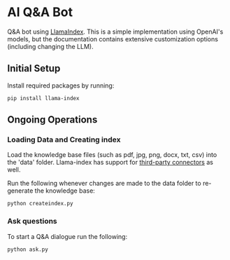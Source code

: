 # AI Q&A Bot

Q&A bot using [LlamaIndex](https://gpt-index.readthedocs.io/en/latest/). This is a simple implementation using OpenAI's models, but the documentation contains extensive customization options (including changing the LLM). 

## Initial Setup
Install required packages by running: 
```
pip install llama-index
```

## Ongoing Operations

### Loading Data and Creating index
Load the knowledge base files (such as pdf, jpg, png, docx, txt, csv) into the 'data' folder. Llama-index has support for [third-party connectors](https://gpt-index.readthedocs.io/en/latest/how_to/connector/root.html) as well.   

Run the following whenever changes are made to the data folder to re-generate the knowledge base: 
```
python createindex.py
```

### Ask questions 
To start a Q&A dialogue run the following:
```
python ask.py
```
